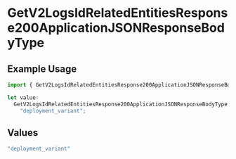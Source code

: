 # GetV2LogsIdRelatedEntitiesResponse200ApplicationJSONResponseBodyType

## Example Usage

```typescript
import { GetV2LogsIdRelatedEntitiesResponse200ApplicationJSONResponseBodyType } from "orq-poc-typescript-multi-env-version/models/operations";

let value:
  GetV2LogsIdRelatedEntitiesResponse200ApplicationJSONResponseBodyType =
    "deployment_variant";
```

## Values

```typescript
"deployment_variant"
```